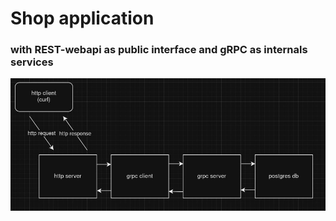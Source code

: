 # Shop application 
### with REST-webapi as public interface and gRPC as internals services

![alt text](https://github.com/a-korkin/shop/blob/main/img/schema.jpg?raw=true)
